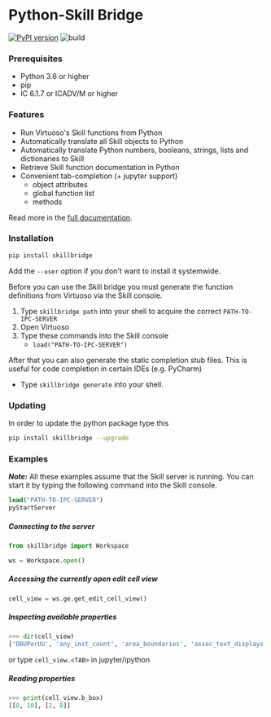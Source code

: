 # Python-Skill Bridge

[![PyPI version](https://badge.fury.io/py/skillbridge.svg)](https://badge.fury.io/py/skillbridge)
![build](https://github.com/unihd-cag/skillbridge/workflows/Python%20package/badge.svg)

### Prerequisites

- Python 3.6 or higher
- pip
- IC 6.1.7 or ICADV/M or higher

### Features

- Run Virtuoso's Skill functions from Python
- Automatically translate all Skill objects to Python
- Automatically translate Python numbers, booleans, strings, lists and dictionaries to Skill
- Retrieve Skill function documentation in Python
- Convenient tab-completion (+ jupyter support)
  - object attributes
  - global function list
  - methods

Read more in the [full documentation](https://unihd-cag.github.io/skillbridge/).

### Installation

```bash
pip install skillbridge
```

Add the `--user`  option if you don't want to install it systemwide.

Before you can use the Skill bridge you must generate the function definitions from
Virtuoso via the Skill console.

1. Type `skillbridge path` into your shell to acquire the correct `PATH-TO-IPC-SERVER`
2. Open Virtuoso
2. Type these commands into the Skill console
    - `load("PATH-TO-IPC-SERVER")`

After that you can also generate the static completion stub files. This is useful for code completion
in certain IDEs (e.g. PyCharm)

- Type `skillbridge generate` into your shell.

### Updating

In order to update the python package type this

```bash
pip install skillbridge --upgrade
```

### Examples

**_Note:_** All these examples assume that the Skill server is running. You can
start it by typing the following command into the Skill console.

```lisp
load("PATH-TO-IPC-SERVER")
pyStartServer
```

##### Connecting to the server

```python
from skillbridge import Workspace

ws = Workspace.open()
```

##### Accessing the currently open edit cell view

```python
cell_view = ws.ge.get_edit_cell_view()
```

##### Inspecting available properties

```python
>>> dir(cell_view)
['DBUPerUU', 'any_inst_count', 'area_boundaries', 'assoc_text_displays', 'b_box', ...]
```

or type `cell_view.<TAB>` in jupyter/ipython

##### Reading properties

```python
>>> print(cell_view.b_box)
[[0, 10], [2, 8]]
```
